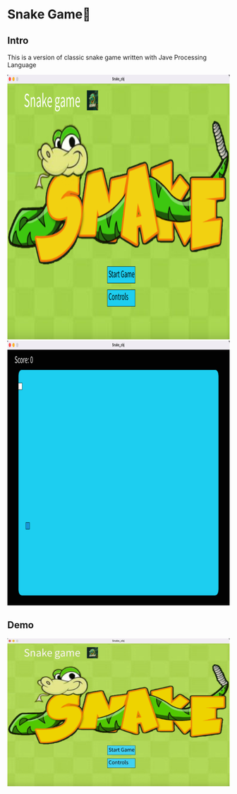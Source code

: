 # Snake Game:snake: 

## Intro

This is a version of classic snake game written with Jave Processing Language

<img src="https://github.com/ahmedayman9/snake-game-processing/blob/main/Screenshot%202022-12-29%20at%2011.28.08%20AM.png" width="900" height="600" >


<img src="https://github.com/ahmedayman9/snake-game-processing/blob/main/Screenshot%202022-12-29%20at%2011.28.15%20AM.png" width="900" height="600" >


## Demo 


![Alt Text](https://github.com/ahmedayman9/snake-game-processing/blob/main/ezgif.com-gif-maker.gif)
